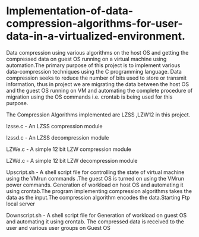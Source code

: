 # Implementation-of-data-compression-algorithms-for-user-data-in-a-virtualized-environment.

Data compression using various algorithms on the host OS and getting the compressed data on guest OS running on a virtual machine using automation.The primary purpose of this project is to implement various data-compression techniques using the C programming language. Data compression seeks to reduce the number of bits used to store or transmit information, thus in project we are migrating the data between the host OS and the guest OS running on VM and automating the complete procedure of migration using the OS commands i.e. crontab is being used for this purpose. 

The Compression Algorithms implemented are LZSS ,LZW12 in this project.

lzsse.c - An LZSS compression module

lzssd.c - An LZSS decompression module

LZWe.c - A simple 12 bit LZW compression module

LZWd.c - A simple 12 bit LZW decompression module
 
Upscript.sh - A shell script file for controlling the state of virtual machine using the VMrun commands .The guest OS is turned on using the VMrun power commands. Generation of workload on host OS and automating it using crontab.The program implementing compression algorithms takes the data as the input.The compression algorithm encodes the data.Starting Ftp local server

Downscript.sh - A shell script file for Generation of workload on guest OS and automating it using crontab. The compressed data is received to the user and various user groups on Guest OS
